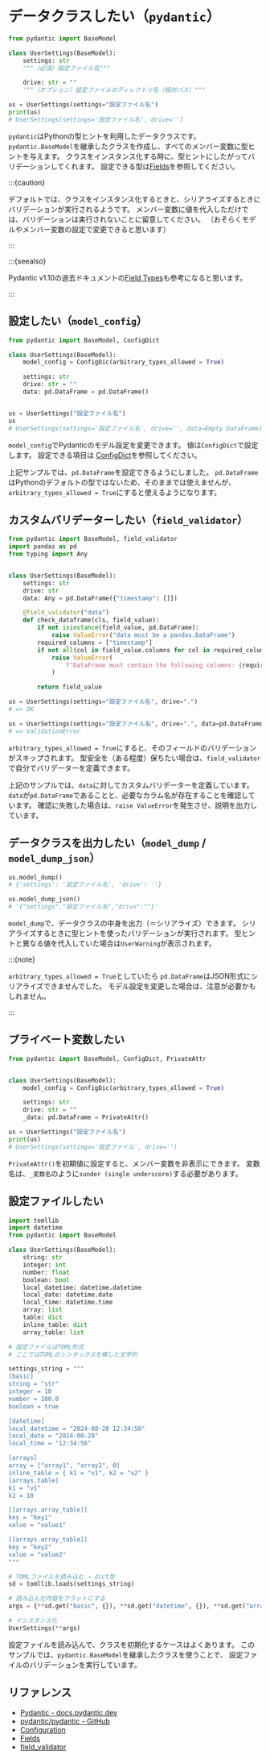 # データクラスしたい（``pydantic``）

```python
from pydantic import BaseModel

class UserSettings(BaseModel):
    settings: str
    """（必須）設定ファイル名"""

    drive: str = ""
    """（オプション）設定ファイルのディレクトリ名（相対パス）"""

us = UserSettings(settings="設定ファイル名")
print(us)
# UserSettings(settings='設定ファイル名', drive='')
```

``pydantic``はPythonの型ヒントを利用したデータクラスです。
``pydantic.BaseModel``を継承したクラスを作成し、すべてのメンバー変数に型ヒントを与えます。
クラスをインスタンス化する時に、型ヒントにしたがってバリデーションしてくれます。
設定できる型は[Fields](https://docs.pydantic.dev/dev/api/fields/)を参照してください。

:::{caution}

デフォルトでは、クラスをインスタンス化するときと、シリアライズするときにバリデーションが実行されるようです。
メンバー変数に値を代入しただけでは、バリデーションは実行されないことに留意してください。
（おそらくモデルやメンバー変数の設定で変更できると思います）

:::

:::{seealso}

Pydantic v1.10の過去ドキュメントの[Field Types](https://docs.pydantic.dev/1.10/usage/types/)も参考になると思います。

:::

## 設定したい（``model_config``）

```python
from pydantic import BaseModel, ConfigDict

class UserSettings(BaseModel):
    model_config = ConfigDic(arbitrary_types_allowed = True)

    settings: str
    drive: str = ""
    data: pd.DataFrame = pd.DataFrame()


us = UserSettings("設定ファイル名")
us
# UserSettings(settings='設定ファイル名', drive='', data=Empty DataFrame)

```

``model_config``でPydanticのモデル設定を変更できます。
値は``ConfigDict``で設定します。
設定できる項目は [ConfigDict](https://docs.pydantic.dev/dev/api/config/)を参照してください。

上記サンプルでは、``pd.DataFrame``を設定できるようにしました。
``pd.DataFrame``はPythonのデフォルトの型ではないため、そのままでは使えませんが、
``arbitrary_types_allowed = True``にすると使えるようになります。

## カスタムバリデーターしたい（``field_validator``）

```python
from pydantic import BaseModel, field_validator
import pandas as pd
from typing import Any


class UserSettings(BaseModel):
    settings: str
    drive: str
    data: Any = pd.DataFrame({"timestamp": []})

    @field_validator("data")
    def check_dataframe(cls, field_value):
        if not isinstance(field_value, pd.DataFrame):
            raise ValueError("data must be a pandas.DataFrame")
        required_columns = ["timestamp"]
        if not all(col in field_value.columns for col in required_columns):
            raise ValueError(
                f"DataFrame must contain the following columns: {required_columns}"
            )

        return field_value

us = UserSettings(settings="設定ファイル名", drive=".")
# => OK

us = UserSettings(settings="設定ファイル名", drive=".", data=pd.DataFrame({"time": []}))
# => ValidationError
```

``arbitrary_types_allowed = True``にすると、そのフィールドのバリデーションがスキップされます。
型安全を（ある程度）保ちたい場合は、``field_validator``で自分でバリデーターを定義できます。

上記のサンプルでは、``data``に対してカスタムバリデーターを定義しています。
``data``が``pd.DataFrame``であることと、必要なカラム名が存在することを確認しています。
確認に失敗した場合は、``raise ValueError``を発生させ、説明を出力しています。

## データクラスを出力したい（``model_dump`` / ``model_dump_json``）

```python
us.model_dump()
# {'settings': '設定ファイル名', 'drive': ''}

us.model_dump_json()
# '{"settings":"設定ファイル名","drive":""}'
```

``model_dump``で、データクラスの中身を出力（＝シリアライズ）できます。
シリアライズするときに型ヒントを使ったバリデーションが実行されます。
型ヒントと異なる値を代入していた場合は`UserWarning`が表示されます。

:::{note}

`arbitrary_types_allowed = True`としていたら
``pd.DataFrame``はJSON形式にシリアライズできませんでした。
モデル設定を変更した場合は、注意が必要かもしれません。

:::

## プライベート変数したい

```python
from pydantic import BaseModel, ConfigDict, PrivateAttr


class UserSettings(BaseModel):
    model_config = ConfigDic(arbitrary_types_allowed = True)

    settings: str
    drive: str = ""
    _data: pd.DataFrame = PrivateAttr()

us = UserSettings("設定ファイル名")
print(us)
# UserSettings(settings='設定ファイル', drive='')
```

`PrivateAttr()`を初期値に設定すると、メンバー変数を非表示にできます。
変数名は、`_変数名`のように`sunder (single underscore)`する必要があります。

## 設定ファイルしたい

```python
import tomllib
import datetime
from pydantic import BaseModel

class UserSettings(BaseModel):
    string: str
    integer: int
    number: float
    boolean: bool
    local_datetime: datetime.datetime
    local_date: datetime.date
    local_time: datetime.time
    array: list
    table: dict
    inline_table: dict
    array_table: list

# 設定ファイルはTOML形式
# ここではTOMLのシンタックスを模した文字列

settings_string = """
[basic]
string = "str"
integer = 10
number = 100.0
boolean = true

[datetime]
local_datetime = "2024-08-28 12:34:56"
local_date = "2024-08-28"
local_time = "12:34:56"

[arrays]
array = ["array1", "array2", 0]
inline_table = { k1 = "v1", k2 = "v2" }
[arrays.table]
k1 = "v1"
k2 = 10

[[arrays.array_table]]
key = "key1"
value = "value1"

[[arrays.array_table]]
key = "key2"
value = "value2"
"""

# TOMLファイルを読み込む → dict型
sd = tomllib.loads(settings_string)

# 読み込んだ内容をフラットにする
args = {**sd.get("basic", {}), **sd.get("datetime", {}), **sd.get("arrays", {})}

# インスタンス化
UserSettings(**args)
```

設定ファイルを読み込んで、クラスを初期化するケースはよくあります。
このサンプルでは、``pydantic.BaseModel``を継承したクラスを使うことで、
設定ファイルのバリデーションを実行しています。

## リファレンス

- [Pydantic - docs.pydantic.dev](https://docs.pydantic.dev/latest/)
- [pydantic/pydantic - GitHub](https://github.com/pydantic/pydantic)
- [Configuration](https://docs.pydantic.dev/dev/concepts/config/)
- [Fields](https://docs.pydantic.dev/dev/concepts/fields/)
- [field_validator](https://docs.pydantic.dev/dev/api/functional_validators/)
